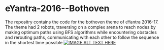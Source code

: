 # eYantra-2016--Bothoven
The repositry contains the code for the bothoven theme of eYantra 2016-17. The theme had 2 robots, traversing on a complex arena to reach nodes by making optimum paths using BFS algorithms while encountering obstacles and rerouting paths, communicating with each other to follow the sequence in the shortest time possible
[![IMAGE ALT TEXT HERE](https://img.youtube.com/vi/klHIkianCT4/500.jpg)](https://www.youtube.com/watch?v=klHIkianCT4)
